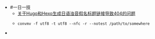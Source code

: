 - #一日一技
	- [关于Hugo和Hexo生成日语浊音假名标题链接导致404的问题](https://blog.asaki.me/2016/12/05/)
	- ```shell
	  convmv -f utf8 -t utf8 --nfc -r --notest /path/to/somewhere
	  ```
-